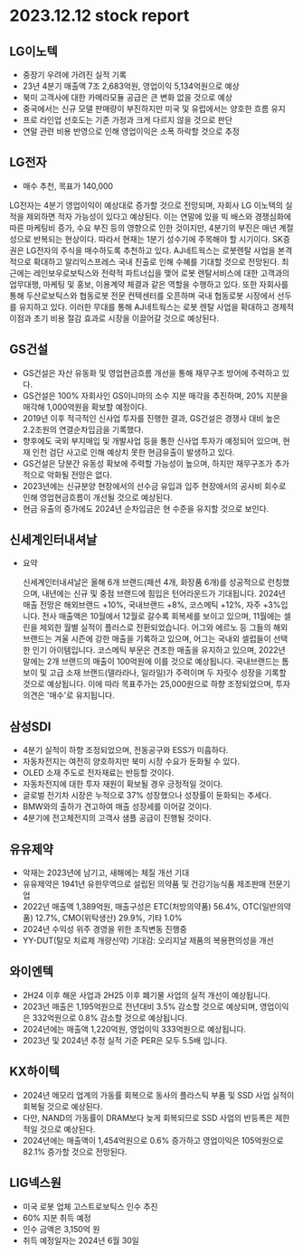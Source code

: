 # 2023.12.12 stock report
## LG이노텍
- 중장기 우려에 가려진 실적 기록
- 23년 4분기 매출액 7조 2,683억원, 영업이익 5,134억원으로 예상
- 북미 고객사에 대한 카메라모듈 공급은 큰 변화 없을 것으로 예상
- 중국에서는 신규 모델 판매량이 부진하지만 미국 및 유럽에서는 양호한 흐름 유지
- 프로 라인업 선호도는 기존 가정과 크게 다르지 않을 것으로 판단
- 연말 관련 비용 반영으로 인해 영업이익은 소폭 하락할 것으로 추정
## LG전자
- 매수 추천, 목표가 140,000

LG전자는 4분기 영업이익이 예상대로 증가할 것으로 전망되며, 자회사 LG 이노텍의 실적을 제외하면 적자 가능성이 있다고 예상된다. 이는 연말에 있을 빅 배스와 경쟁심화에 따른 마케팅비 증가, 수요 부진 등의 영향으로 인한 것이지만, 4분기의 부진은 매년 계절성으로 반복되는 현상이다. 따라서 현재는 1분기 성수기에 주목해야 할 시기이다. SK증권은 LG전자의 주식을 매수하도록 추천하고 있다.
AJ네트웍스는 로봇렌탈 사업을 본격적으로 확대하고 알리익스프레스 국내 진출로 인해 수혜를 기대할 것으로 전망된다. 최근에는 레인보우로보틱스와 전략적 파트너십을 맺어 로봇 렌탈서비스에 대한 고객과의 업무대행, 마케팅 및 홍보, 이용계약 체결과 같은 역할을 수행하고 있다. 또한 자회사를 통해 두산로보틱스와 협동로봇 전문 컨텍센터를 오픈하며 국내 협동로봇 시장에서 선두를 유지하고 있다. 이러한 무대를 통해 AJ네트웍스는 로봇 렌탈 사업을 확대하고 경제적 이점과 초기 비용 절감 효과로 시장을 이끌어갈 것으로 예상된다.
## GS건설
- GS건설은 자산 유동화 및 영업현금흐름 개선을 통해 재무구조 방어에 주력하고 있다.
- GS건설은 100% 자회사인 GS이니마의 소수 지분 매각을 추진하며, 20% 지분을 매각해 1,000억원을 확보할 예정이다.
- 2019년 이후 적극적인 신사업 투자를 진행한 결과, GS건설은 경쟁사 대비 높은 2.2조원의 연결순차입금을 기록했다.
- 향후에도 국외 부지매입 및 개발사업 등을 통한 신사업 투자가 예정되어 있으며, 현재 인천 검단 사고로 인해 예상치 못한 현금유출이 발생하고 있다.
- GS건설은 당분간 유동성 확보에 주력할 가능성이 높으며, 하지만 재무구조가 추가적으로 악화될 전망은 없다.
- 2023년에는 신규분양 현장에서의 선수금 유입과 입주 현장에서의 공사비 회수로 인해 영업현금흐름이 개선될 것으로 예상된다.
- 현금 유출의 증가에도 2024년 순차입금은 현 수준을 유지할 것으로 보인다.
## 신세계인터내셔날
- 요약
    
    신세계인터내셔날은 올해 6개 브랜드(패션 4개, 화장품 6개)를 성공적으로 런칭했으며, 내년에는 신규 및 중점 브랜드에 힘입은 턴어라운드가 기대됩니다. 2024년 매출 전망은 해외브랜드 +10%, 국내브랜드 +8%, 코스메틱 +12%, 자주 +3%입니다. 전사 매출액은 10월에서 12월로 갈수록 회복세를 보이고 있으며, 11월에는 셀린을 제외한 월별 실적이 플러스로 전환되었습니다. 어그와 에르노 등 그들의 해외브랜드는 겨울 시즌에 강한 매출을 기록하고 있으며, 어그는 국내외 셀럽들이 선택한 인기 아이템입니다. 코스메틱 부문은 견조한 매출을 유지하고 있으며, 2022년 말에는 2개 브랜드의 매출이 100억원에 이를 것으로 예상됩니다. 국내브랜드는 톰보이 및 고급 소재 브랜드(델라라나, 일라일)가 주력이며 두 자릿수 성장을 기록할 것으로 예상됩니다. 이에 따라 목표주가는 25,000원으로 하향 조정되었으며, 투자의견은 '매수'로 유지됩니다.
## 삼성SDI
- 4분기 실적이 하향 조정되었으며, 전동공구와 ESS가 미흡하다.
- 자동차전지는 여전히 양호하지만 북미 시장 수요가 둔화될 수 있다.
- OLED 소재 주도로 전자재료는 반등할 것이다.
- 자동차전지에 대한 투자 재원이 확보될 경우 긍정적일 것이다.
- 글로벌 전기차 시장은 누적으로 37% 성장했으나 성장률이 둔화되는 추세다.
- BMW와의 출하가 견고하여 매출 성장세를 이어갈 것이다.
- 4분기에 전고체전지의 고객사 샘플 공급이 진행될 것이다.
## 유유제약
- 악재는 2023년에 남기고, 새해에는 체질 개선 기대
- 유유제약은 1941년 유한무역으로 설립된 의약품 및 건강기능식품 제조판매 전문기업
- 2022년 매출액 1,389억원, 매출구성은 ETC(처방의약품) 56.4%, OTC(일반의약품) 12.7%, CMO(위탁생산) 29.9%, 기타 1.0%
- 2024년 수익성 위주 경영을 위한 조직변동 진행중
- YY-DUT(탈모 치료제 개량신약) 기대감: 오리지날 제품의 복용편의성을 개선
## 와이엔텍
- 2H24 이후 해운 사업과 2H25 이후 폐기물 사업의 실적 개선이 예상됩니다.
- 2023년 매출은 1,195억원으로 전년대비 3.5% 감소할 것으로 예상되며, 영업이익은 332억원으로 0.8% 감소할 것으로 예상됩니다.
- 2024년에는 매출액 1,220억원, 영업이익 333억원으로 예상됩니다.
- 2023년 및 2024년 추정 실적 기준 PER은 모두 5.5배 입니다.
## KX하이텍
- 2024년 메모리 업계의 가동률 회복으로 동사의 플라스틱 부품 및 SSD 사업 실적이 회복될 것으로 예상된다.
- 다만, NAND의 가동률이 DRAM보다 늦게 회복되므로 SSD 사업의 반등폭은 제한적일 것으로 예상된다.
- 2024년에는 매출액이 1,454억원으로 0.6% 증가하고 영업이익은 105억원으로 82.1% 증가할 것으로 전망된다.
## LIG넥스원
- 미국 로봇 업체 고스트로보틱스 인수 추진
- 60% 지분 취득 예정
- 인수 금액은 3,150억 원
- 취득 예정일자는 2024년 6월 30일